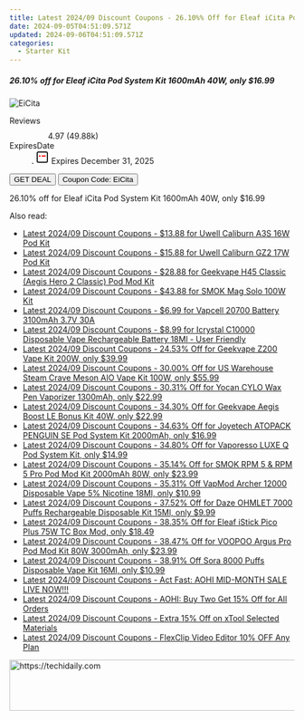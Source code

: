 ```yaml
---
title: Latest 2024/09 Discount Coupons - 26.10%% Off for Eleaf iCita Pod System Kit 1600mAh 40W, only $16.99
date: 2024-09-05T04:51:09.571Z
updated: 2024-09-06T04:51:09.571Z
categories:
  - Starter Kit
---
```



<div class="max-w-4xl mx-auto grid grid-cols-1 lg:max-w-5xl lg:gap-x-20 lg:grid-cols-2">
  <div class="relative p-3 col-start-1 row-start-1 flex flex-col-reverse rounded-lg bg-gradient-to-t from-black/75 via-black/0 sm:bg-none sm:row-start-2 sm:p-0 lg:row-start-1">
    <h5 class="mt-1 text-lg font-semibold text-white sm:text-slate-900 md:text-2xl dark:sm:text-white">26.10% off for Eleaf iCita Pod System Kit 1600mAh 40W, only $16.99</h5>
  </div>
  
  <div class="col-start-1 col-end-3 row-start-1 grid gap-4 sm:mb-6 sm:grid-cols-4 lg:col-start-2 lg:row-span-6 lg:row-end-6 lg:mb-0 lg:gap-6">
      <img src="https://static.shareasale.com/image/90958/deal/eleaf-icita-01.jpg" onClick="javascript:window.open(decodeURIComponent('https%3A%2F%2Fwww.shareasale.com%2Fu.cfm%3Fd%3D1232446%26m%3D90958%26u%3D4338022'), '_blank');void(0);" alt="EiCita" class="h-60 w-full rounded-lg object-cover sm:col-span-2 sm:h-52 lg:col-span-full" loading="lazy" />
    
  </div>
  <dl class="row-start-2 mt-4 flex items-center text-xs font-medium sm:row-start-3 sm:mt-1 md:mt-2.5 lg:row-start-2">
    <dt class="sr-only">Reviews</dt>
    <dd class="flex items-center text-indigo-600 dark:text-indigo-400">
      <svg width="24" height="24" fill="none" aria-hidden="true" class="mr-1 stroke-current dark:stroke-indigo-500">
        <path d="m12 5 2 5h5l-4 4 2.103 5L12 16l-5.103 3L9 14l-4-4h5l2-5Z" stroke-width="2" stroke-linecap="round" stroke-linejoin="round" />
      </svg>
      <span>4.97 <span class="font-normal text-slate-400">(49.88k)</span></span>
    </dd>
    <dt class="sr-only">ExpiresDate</dt>
    <dd class="flex items-center">
      <svg width="2" height="2" aria-hidden="true" fill="currentColor" class="mx-3 text-slate-300">
        <circle cx="1" cy="1" r="1" />
      </svg>
      <svg width="24" height="24" viewBox="0 0 24 24" fill="none" stroke="currentColor" stroke-width="2">
        <rect x="3" y="3" width="18" height="18" rx="2" fill="#fff" />
        <path d="M6 10L18 10" stroke="red" stroke-width="2" fill="none" />
        <path d="M10 6L10 18" stroke="#fff" stroke-width="2" fill="none" />
      </svg>
      Expires December 31, 2025    </dd>
  </dl>
  <div class="col-start-1 row-start-3 mt-4 self-center sm:col-start-2 sm:row-span-2 sm:row-start-2 sm:mt-0 lg:col-start-1 lg:row-start-3 lg:row-end-4 lg:mt-6">
    <button type="button" onClick="javascript:window.open(decodeURIComponent('https%3A%2F%2Fwww.shareasale.com%2Fu.cfm%3Fd%3D1232446%26m%3D90958%26u%3D4338022'), '_blank');void(0);" class="rounded-lg bg-red-600 px-3 py-2 text-sm font-medium leading-6 text-white">GET DEAL</button>
    <button type="button" onClick="javascript:window.open(decodeURIComponent('https%3A%2F%2Fwww.shareasale.com%2Fu.cfm%3Fd%3D1232446%26m%3D90958%26u%3D4338022'), '_blank');void(0);" class="border-dashed border-2 border-indigo-600 bg-green-100 text-sm leading-6 font-medium py-2 px-3 rounded-lg">Coupon Code: EiCita</button>
  </div>
  <p class="col-start-1 mt-4 text-sm leading-6 sm:col-span-2 lg:col-span-1 lg:row-start-4 lg:mt-6 dark:text-slate-400">
    26.10% off for Eleaf iCita Pod System Kit 1600mAh 40W, only $16.99 
  </p>
</div>
<span class="atpl-alsoreadstyle">Also read:</span>
<div><ul>
<li><a href="https://coupons.techidaily.com/coupon-1088931-share-59344-sale/"><u>Latest 2024/09 Discount Coupons - $13.88 for Uwell Caliburn A3S 16W Pod Kit</u></a></li>
<li><a href="https://coupons.techidaily.com/coupon-1088928-share-59344-sale/"><u>Latest 2024/09 Discount Coupons - $15.88 for Uwell Caliburn GZ2 17W Pod Kit</u></a></li>
<li><a href="https://coupons.techidaily.com/coupon-1088930-share-59344-sale/"><u>Latest 2024/09 Discount Coupons - $28.88 for Geekvape H45 Classic (Aegis Hero 2 Classic) Pod Mod Kit</u></a></li>
<li><a href="https://coupons.techidaily.com/coupon-1088932-share-59344-sale/"><u>Latest 2024/09 Discount Coupons - $43.88 for SMOK Mag Solo 100W Kit</u></a></li>
<li><a href="https://coupons.techidaily.com/coupon-1090557-share-90958-sale/"><u>Latest 2024/09 Discount Coupons - $6.99 for Vapcell 20700 Battery 3100mAh 3.7V 30A</u></a></li>
<li><a href="https://coupons.techidaily.com/coupon-1089895-share-90958-sale/"><u>Latest 2024/09 Discount Coupons - $8.99 for Icrystal C10000 Disposable Vape Rechargeable Battery 18Ml - User Friendly</u></a></li>
<li><a href="https://coupons.techidaily.com/coupon-1001005-share-90958-sale/"><u>Latest 2024/09 Discount Coupons - 24.53% Off for Geekvape Z200 Vape Kit 200W, only $39.99</u></a></li>
<li><a href="https://coupons.techidaily.com/coupon-988534-share-90958-sale/"><u>Latest 2024/09 Discount Coupons - 30.00% Off for US Warehouse Steam Crave Meson AIO Vape Kit 100W, only $55.99</u></a></li>
<li><a href="https://coupons.techidaily.com/coupon-1089817-share-90958-sale/"><u>Latest 2024/09 Discount Coupons - 30.31% Off for Yocan CYLO Wax Pen Vaporizer 1300mAh, only $22.99</u></a></li>
<li><a href="https://coupons.techidaily.com/coupon-750895-share-90958-sale/"><u>Latest 2024/09 Discount Coupons - 34.30% Off for Geekvape Aegis Boost LE Bonus Kit 40W, only $22.99</u></a></li>
<li><a href="https://coupons.techidaily.com/coupon-672351-share-90958-sale/"><u>Latest 2024/09 Discount Coupons - 34.63% Off for Joyetech ATOPACK PENGUIN SE Pod System Kit 2000mAh, only $16.99</u></a></li>
<li><a href="https://coupons.techidaily.com/coupon-776002-share-90958-sale/"><u>Latest 2024/09 Discount Coupons - 34.80% Off for Vaporesso LUXE Q Pod System Kit, only $14.99</u></a></li>
<li><a href="https://coupons.techidaily.com/coupon-888883-share-90958-sale/"><u>Latest 2024/09 Discount Coupons - 35.14% Off for SMOK RPM 5 & RPM 5 Pro Pod Mod Kit 2000mAh 80W, only $23.99</u></a></li>
<li><a href="https://coupons.techidaily.com/coupon-1090525-share-90958-sale/"><u>Latest 2024/09 Discount Coupons - 35.31% Off VapMod Archer 12000 Disposable Vape 5% Nicotine 18Ml, only $10.99</u></a></li>
<li><a href="https://coupons.techidaily.com/coupon-949660-share-90958-sale/"><u>Latest 2024/09 Discount Coupons - 37.52% Off for Daze OHMLET 7000 Puffs Rechargeable Disposable Kit 15Ml, only $9.99</u></a></li>
<li><a href="https://coupons.techidaily.com/coupon-797832-share-90958-sale/"><u>Latest 2024/09 Discount Coupons - 38.35% Off for Eleaf iStick Pico Plus 75W TC Box Mod, only $18.49</u></a></li>
<li><a href="https://coupons.techidaily.com/coupon-724789-share-90958-sale/"><u>Latest 2024/09 Discount Coupons - 38.47% Off for VOOPOO Argus Pro Pod Mod Kit 80W 3000mAh, only $23.99</u></a></li>
<li><a href="https://coupons.techidaily.com/coupon-1030551-share-90958-sale/"><u>Latest 2024/09 Discount Coupons - 38.91% Off Sora 8000 Puffs Disposable Vape Kit 16Ml, only $10.99</u></a></li>
<li><a href="https://coupons.techidaily.com/coupon-1089764-share-127380-sale/"><u>Latest 2024/09 Discount Coupons - Act Fast: AOHI MID-MONTH SALE LIVE NOW!!!</u></a></li>
<li><a href="https://coupons.techidaily.com/coupon-1089766-share-127380-sale/"><u>Latest 2024/09 Discount Coupons - AOHI: Buy Two Get 15% Off for All Orders</u></a></li>
<li><a href="https://coupons.techidaily.com/coupon-1089468-share-106131-sale/"><u>Latest 2024/09 Discount Coupons - Extra 15% Off on xTool Selected Materials</u></a></li>
<li><a href="https://coupons.techidaily.com/coupon-874882-share-79751-sale/"><u>Latest 2024/09 Discount Coupons - FlexClip Video Editor 10% OFF Any Plan</u></a></li>
</ul></div>

<ins class="adsbygoogle"
      style="display:block"
      data-ad-client="ca-pub-7571918770474297"
      data-ad-slot="8358498916"
      data-ad-format="auto"
      data-full-width-responsive="true"></ins>
<!-- affiliate ads begin -->
<a href="https://appsumo.8odi.net/c/5597632/2075476/7443" target="_top" id="2075476">
  <img src="//a.impactradius-go.com/display-ad/7443-2075476" border="0" alt="https://techidaily.com" width="728" height="90"/>
</a>
<img height="0" width="0" src="https://appsumo.8odi.net/i/5597632/2075476/7443" style="position:absolute;visibility:hidden;" border="0" />
<!-- affiliate ads end -->